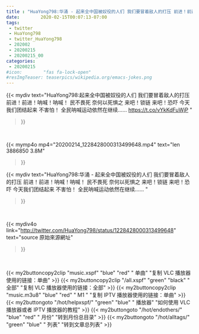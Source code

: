 ```yaml
---
title : "HuaYong798:华涌 - 起来全中国被奴役的人们 我们要冒着敌人的打压 前进！前进！呐喊！呐喊！ 民不畏死 奈何以死惧之 来吧！锁链 来吧！恐吓 今天我们团结起来 不害怕！  全民呐喊运动依然在继续…… "
date:        2020-02-15T00:07:13-07:00
tags:
 - twitter
 - HuaYong798
 - twitter_HuaYong798
 - 202002
 - 20200215
 - 20200215_00
categories:
 - 20200215
#icon:        "fas fa-lock-open"
#resImgTeaser: teaserpics/wikipedia.org/emacs-jokes.png
---
```


{{< mydiv text="HuaYong798:起来全中国被奴役的人们 我们要冒着敌人的打压 前进！前进！呐喊！呐喊！ 民不畏死 奈何以死惧之 来吧！锁链 来吧！恐吓 今天我们团结起来 不害怕！  全民呐喊运动依然在继续…… https://t.co/vYkKdFuWjP "
>}}
<br>


{{< mymp4o mp4="20200214_1228428000313499648.mp4"
text="len 3886850    3.8M"
>}}


{{< mydiv text="HuaYong798:华涌 - 起来全中国被奴役的人们 我们要冒着敌人的打压 前进！前进！呐喊！呐喊！ 民不畏死 奈何以死惧之 来吧！锁链 来吧！恐吓 今天我们团结起来 不害怕！  全民呐喊运动依然在继续…… "
>}}
<br>

{{< mydiv4o link="http://twitter.com/HuaYong798/status/1228428000313499648"
text="source 原始來源網址"
>}}


<br>



{{< my2buttoncopy2clip "music.xspf"        "blue"   "red"    " 单曲"  "复制 VLC 播放器使用的链接：单曲" >}} {{< my2buttoncopy2clip "/all.xspf"         "green"  "black"  " 全部"  "复制 VLC 播放器使用的链接：全部" >}} {{< my2buttoncopy2clip "music.m3u8"        "blue"   "red"    " M1 "    "复制 IPTV 播放器使用的链接：单曲" >}} {{< my2buttongoto      "/hot/helpxspf/"    "green"  "blue"   " 播放器" "如何使用 VLC 播放器或者 IPTV 播放器的教程" >}} {{< my2buttongoto      "/hot/endothers/"   "blue"   "red"    " 月份"   "转到月份总目录" >}} {{< my2buttongoto      "/hot/alltags/"     "green"  "blue"   " 列表"   "转到文章总列表" >}} 

